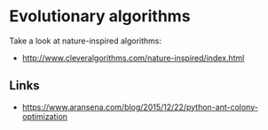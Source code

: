 # Evolutionary algorithms

Take a look at nature-inspired algorithms:

- http://www.cleveralgorithms.com/nature-inspired/index.html


## Links
- https://www.aransena.com/blog/2015/12/22/python-ant-colony-optimization
